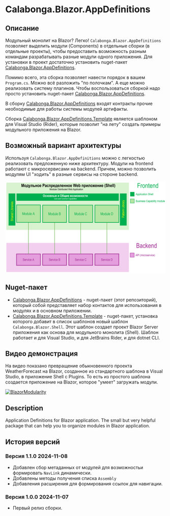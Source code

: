 ﻿# Calabonga.Blazor.AppDefinitions

## Описание

Модульный монолит на Blazor? Легко! `Calabonga.Blazor.AppDefinitions` позволяет выделить модули (Components) в отдельные сборки (в отдельные проекты), чтобы предоставить возможность разным командам разрабатывать разные модули одного приложения. Для установки в проект достаточно установить nuget-пакет [Calabonga.Blazor.AppDefinitions](https://www.nuget.org/packages/Calabonga.Blazor.AppDefinitions/).

Помимо всего, эта сборка позволяет навести порядок в вашем `Program.cs`. Можно всё разложить "по полочкам". А еще можно реализовать систему плагинов. Чтобы воспользоваться сборкой надо просто установить nuget-пакет [Calabonga.Blazor.AppDefinitions](https://www.nuget.org/packages/Calabonga.Blazor.AppDefinitions/).

В сборку [Calabonga.Blazor.AppDefinitions](https://github.com/Calabonga/Calabonga.Blazor.AppDefinitions) входят контракты прочие необходимые для работы системы модулей артифакты.

Сборка [Calabonga.Blazor.AppDefinitions.Template](https://github.com/Calabonga/Calabonga.Blazor.AppDefinitions.Template) является шаблоном для Visual Studio (Rider), которые позволит "на лету" создать примеры модульного приложения на Blazor.

## Возможный вариант архитектуры

Используя `Calabonga.Blazor.AppDefinitions` можно с легкостью реализовать предложенную ниже архитектуру. Модули на frontend работают с микросервисами на backend. Причем, можно позволить модулям UI "ходить" в разные сервисы на стороне backend.

![Proposed Frontend Architecture](whatnot/schema.png)

## Nuget-пакет

* [Calabonga.Blazor.AppDefinitions](https://www.nuget.org/packages/Calabonga.Blazor.AppDefinitions/) - nuget-пакет (этот репозиторий), который собой представляет набор контактов для использования в модулях и в основном приложении.
* [Calabonga.Blazor.AppDefinitions.Template](https://www.nuget.org/packages/Calabonga.Blazor.AppDefinitions.Template/) - nuget-пакет, установка которого добавит в список шаблонов новый шаблон `Calabonga.Blazor.Shell`. Этот шаблон создает проект Blazor Server приложения как основа для модульного монолита (Shell). Шаблон работает и для Visual Studio, и для JetBrains Rider, и для dotnet CLI.

## Видео демонстрация

На видео показано превращение обыкновенного проекта WeatherForecast на Blazor, созданное из стандартного шаблона в Visual Studio, в приложение Shell с Plugins. То есть из простого шаблона создается приложение на Blazor, которое "умеет" загружать модули.

[![BlazorModularity](https://github.com/user-attachments/assets/4b324a96-8e07-4e31-ad4b-c500afa5cd79)](https://boosty.to/calabonga/posts/b441e8df-84e1-4706-b79d-42dd5d851fd3)


## Description
 
Application Definitions for Blazor application. The small but very helpful package that can help you to organize modules in Blazor application.

## История версий

### Версия 1.1.0 2024-11-08

* Добавлен сбор метаданных от модулей для возможностьи формировать `NavLink` динамически.
* Добавлены методы получения списка `Assembly`
* Добавления расширения для формирования ссылок для навигации.

### Версия 1.0.0 2024-11-07

* Первый релиз сборки.

